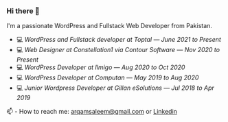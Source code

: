 ### Hi there 👋

I'm a passionate WordPress and Fullstack Web Developer from Pakistan.

- 💻 _WordPress and Fullstack developer at Toptal — June 2021 to Present_
- 💻 _Web Designer at Constellation1 via Contour Software — Nov 2020 to Present_
- 💻 _WordPress Developer at Ilmigo — Aug 2020 to Oct 2020_
- 💻 _WordPress Developer at Computan — May 2019 to Aug 2020_
- 💻 _Junior Wordpress Developer at Gillan eSolutions — Jul 2018 to Apr 2019_

📫 - How to reach me: arqamsaleem@gmail.com or [Linkedin](https://www.linkedin.com/in/arqam-saleem-5a3230107/)


<!--
**arqamsaleem/arqamsaleem** is a ✨ _special_ ✨ repository because its `README.md` (this file) appears on your GitHub profile.

Here are some ideas to get you started:

- 🔭 I’m currently working on ...
- 🌱 I’m currently learning ...
- 👯 I’m looking to collaborate on ...
- 🤔 I’m looking for help with ...
- 💬 Ask me about ...
- 📫 How to reach me: ...
- 😄 Pronouns: ...
- ⚡ Fun fact: ...
-->
